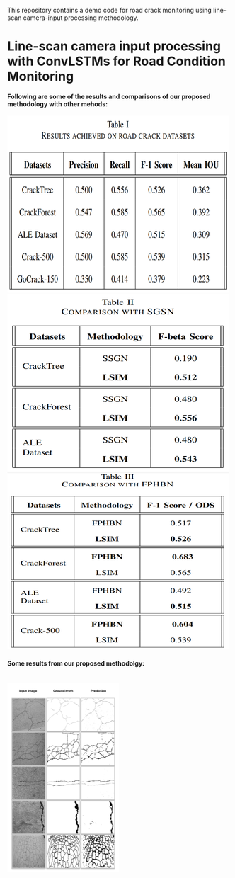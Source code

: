 This repository contains a demo code for road crack monitoring using line-scan camera-input processing methodology.

# Line-scan camera input processing with ConvLSTMs for Road Condition Monitoring

#### Following are some of the results and comparisons of our proposed methodology with other mehods: 

<img src="https://github.com/mirzaabdulwahab1612/Line-scan-Camera-Input-processing-using-ConvLSTMs-for-visual-monitoring/blob/main/T-1.png" width="500" height="400">
<img src="https://github.com/mirzaabdulwahab1612/Line-scan-Camera-Input-processing-using-ConvLSTMs-for-visual-monitoring/blob/main/T-2.png" width="500" height="400">
<img src="https://github.com/mirzaabdulwahab1612/Line-scan-Camera-Input-processing-using-ConvLSTMs-for-visual-monitoring/blob/main/T-3.png" width="500" height="400">

#### Some results from our proposed methodolgy: 

\
<img src="https://github.com/mirzaabdulwahab1612/Line-scan-Camera-Input-processing-using-ConvLSTMs-for-visual-monitoring/blob/main/linescanresults.png" width="50%" height="50%">
